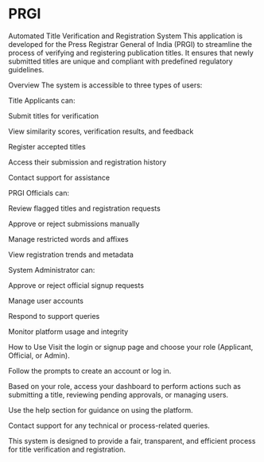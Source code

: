 # PRGI
Automated Title Verification and Registration System
This application is developed for the Press Registrar General of India (PRGI) to streamline the process of verifying and registering publication titles. It ensures that newly submitted titles are unique and compliant with predefined regulatory guidelines.

Overview
The system is accessible to three types of users:

Title Applicants can:

Submit titles for verification

View similarity scores, verification results, and feedback

Register accepted titles

Access their submission and registration history

Contact support for assistance

PRGI Officials can:

Review flagged titles and registration requests

Approve or reject submissions manually

Manage restricted words and affixes

View registration trends and metadata

System Administrator can:

Approve or reject official signup requests

Manage user accounts

Respond to support queries

Monitor platform usage and integrity

How to Use
Visit the login or signup page and choose your role (Applicant, Official, or Admin).

Follow the prompts to create an account or log in.

Based on your role, access your dashboard to perform actions such as submitting a title, reviewing pending approvals, or managing users.

Use the help section for guidance on using the platform.

Contact support for any technical or process-related queries.

This system is designed to provide a fair, transparent, and efficient process for title verification and registration.
